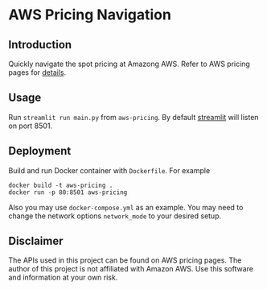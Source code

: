 # AWS Pricing Navigation

## Introduction

Quickly navigate the spot pricing at Amazong AWS. Refer to AWS pricing pages for [details](https://aws.amazon.com/ec2/spot/pricing/).

## Usage

Run `streamlit run main.py` from `aws-pricing`. By default [streamlit](https://streamlit.io/) will listen on port 8501.

## Deployment

Build and run Docker container with `Dockerfile`. For example

```
docker build -t aws-pricing .
docker run -p 80:8501 aws-pricing
```

Also you may use `docker-compose.yml` as an example. You may need to change the network options `network_mode` to your desired setup.

## Disclaimer

The APIs used in this project can be found on AWS pricing pages. The author of this project is not affiliated with Amazon AWS. Use this software and information at your own risk.